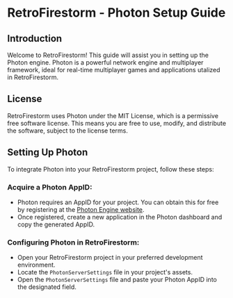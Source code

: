 # RetroFirestorm - Photon Setup Guide

## Introduction
Welcome to RetroFirestorm! This guide will assist you in setting up the Photon engine. Photon is a powerful network engine and multiplayer framework, ideal for real-time multiplayer games and applications utalized in RetroFirestorm.

## License
RetroFirestorm uses Photon under the MIT License, which is a permissive free software license. This means you are free to use, modify, and distribute the software, subject to the license terms.

## Setting Up Photon
To integrate Photon into your RetroFirestorm project, follow these steps:

### Acquire a Photon AppID:
- Photon requires an AppID for your project. You can obtain this for free by registering at the [Photon Engine website](https://www.photonengine.com/).
- Once registered, create a new application in the Photon dashboard and copy the generated AppID.

### Configuring Photon in RetroFirestorm:
- Open your RetroFirestorm project in your preferred development environment.
- Locate the `PhotonServerSettings` file in your project's assets.
- Open the `PhotonServerSettings` file and paste your Photon AppID into the designated field.
